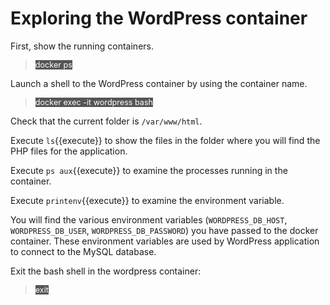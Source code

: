 # Exploring the WordPress container

First, show the running containers.

> <span align="left" style="color:#FFF;background:#555;font:Courier New; font-size: 90%;"> docker ps </span>

Launch a shell to the WordPress container by using the container name.

> <span align="left" style="color:#FFF;background:#555;font:Courier New; font-size: 90%;"> docker exec -it wordpress bash </span>

Check that the current folder is `/var/www/html`. 

Execute `ls`{{execute}} to show the files in the folder where you will find the PHP files for the application.

Execute `ps aux`{{execute}} to examine the processes running in the container.

Execute `printenv`{{execute}} to examine the environment variable. 

You will find the various environment variables (`WORDPRESS_DB_HOST`, `WORDPRESS_DB_USER`,  `WORDPRESS_DB_PASSWORD`) you have passed to the docker container. These environment variables are used by WordPress application to connect to the MySQL database.

Exit the bash shell in the wordpress container:
> <span align="left" style="color:#FFF;background:#555;font:Courier New; font-size: 90%;"> exit </span>

<br/>
